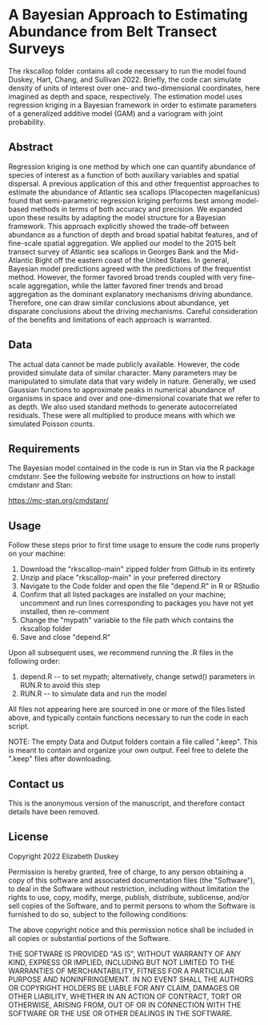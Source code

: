 # A Bayesian Approach to Estimating Abundance from Belt Transect Surveys

The rkscallop folder contains all code necessary to run the model found Duskey, Hart, Chang, and Sullivan 2022.  Briefly, the code can simulate density of units of interest over one- and two-dimensional coordinates, here imagined as depth and space, respectively.  The estimation model uses regression kriging in a Bayesian framework in order to estimate parameters of a generalized additive model (GAM) and a variogram with joint probability.

## Abstract

Regression kriging is one method by which one can quantify abundance of species of interest as a function of both auxiliary variables and spatial dispersal.  A previous application of this and other frequentist approaches to estimate the abundance of Atlantic sea scallops (Placopecten magellanicus) found that semi-parametric regression kriging performs best among model-based methods in terms of both accuracy and precision.  We expanded upon these results by adapting the model structure for a Bayesian framework.  This approach explicitly showed the trade-off between abundance as a function of depth and broad spatial habitat features, and of fine-scale spatial aggregation.  We applied our model to the 2015 belt transect survey of Atlantic sea scallops in Georges Bank and the Mid-Atlantic Bight off the eastern coast of the United States.  In general, Bayesian model predictions agreed with the predictions of the frequentist method.  However, the former favored broad trends coupled with very fine-scale aggregation, while the latter favored finer trends and broad aggregation as the dominant explanatory mechanisms driving abundance.  Therefore, one can draw similar conclusions about abundance, yet disparate conclusions about the driving mechanisms.  Careful consideration of the benefits and limitations of each approach is warranted.

## Data

The actual data cannot be made publicly available.  However, the code provided simulate data of similar character.  Many parameters may be manipulated to simulate data that vary widely in nature.  Generally, we used Gaussian functions to approximate peaks in numerical abundance of organisms in space and over and one-dimensional covariate that we refer to as depth.  We also used standard methods to generate autocorrelated residuals.  These were all multiplied to produce means with which we simulated Poisson counts.

## Requirements

The Bayesian model contained in the code is run in Stan via the R package cmdstanr.  See the following website for instructions on how to install cmdstanr and Stan:

https://mc-stan.org/cmdstanr/

## Usage

Follow these steps prior to first time usage to ensure the code runs properly on your machine:

1. Download the "rkscallop-main" zipped folder from Github in its entirety
2. Unzip and place "rkscallop-main" in your preferred directory
3. Navigate to the Code folder and open the file "depend.R" in R or RStudio
4. Confirm that all listed packages are installed on your machine; uncomment and run lines corresponding to packages you have not yet installed, then re-comment
5. Change the "mypath" variable to the file path which contains the rkscallop folder
6. Save and close "depend.R"

Upon all subsequent uses, we recommend running the .R files in the following order:

1. depend.R -- to set mypath; alternatively, change setwd() parameters in RUN.R to avoid this step
2. RUN.R -- to simulate data and run the model

All files not appearing here are sourced in one or more of the files listed above, and typically contain functions necessary to run the code in each script.

NOTE: The empty Data and Output folders contain a file called ".keep".  This is meant to contain and organize your own output.  Feel free to delete the ".keep" files after downloading.

## Contact us

This is the anonymous version of the manuscript, and therefore contact details have been removed.

## License

Copyright 2022 Elizabeth Duskey

Permission is hereby granted, free of charge, to any person obtaining a copy of this software and associated documentation files (the "Software"), to deal in the Software without restriction, including without limitation the rights to use, copy, modify, merge, publish, distribute, sublicense, and/or sell copies of the Software, and to permit persons to whom the Software is furnished to do so, subject to the following conditions:

The above copyright notice and this permission notice shall be included in all copies or substantial portions of the Software.

THE SOFTWARE IS PROVIDED "AS IS", WITHOUT WARRANTY OF ANY KIND, EXPRESS OR IMPLIED, INCLUDING BUT NOT LIMITED TO THE WARRANTIES OF MERCHANTABILITY, FITNESS FOR A PARTICULAR PURPOSE AND NONINFRINGEMENT. IN NO EVENT SHALL THE AUTHORS OR COPYRIGHT HOLDERS BE LIABLE FOR ANY CLAIM, DAMAGES OR OTHER LIABILITY, WHETHER IN AN ACTION OF CONTRACT, TORT OR OTHERWISE, ARISING FROM, OUT OF OR IN CONNECTION WITH THE SOFTWARE OR THE USE OR OTHER DEALINGS IN THE SOFTWARE.